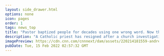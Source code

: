 ```yaml
---
layout: side_drawer.html
options: none
icon: pages
order: 1
tags: news_top
title: "Pastor baptized people for decades using one wrong word. Now those are all considered invalid"
description: "A Catholic priest has resigned after a church investigation found he performed invalid baptisms throughout most of his more than 20-year career, according to Bishop Thomas Olmsted of the Diocese of Phoenix. "
imagePreview: https://cdn.cnn.com/cnnnext/dam/assets/220214181559-andres-arango-file-video-synd-2.jpg
pubDate: Tue, 15 Feb 2022 02:57:32 GMT
---
```


